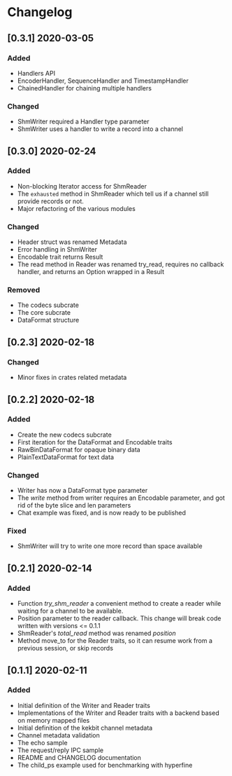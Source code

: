 # Changelog

## [0.3.1] 2020-03-05

### Added

- Handlers API
- EncoderHandler, SequenceHandler and TimestampHandler
- ChainedHandler for chaining multiple handlers

### Changed

- ShmWriter required a Handler type parameter
- ShmWriter uses a handler to write a record into a channel

## [0.3.0] 2020-02-24

### Added
- Non-blocking Iterator access for ShmReader
- The `exhausted` method in ShmReader which tell us if a channel still provide records or not.
- Major refactoring of the various modules

### Changed
- Header struct was renamed Metadata
- Error handling in ShmWriter
- Encodable trait returns Result
- The read method in Reader was renamed try_read, requires no callback handler, and returns an Option wrapped in a Result

### Removed
- The codecs subcrate
- The core subcrate
- DataFormat structure


## [0.2.3] 2020-02-18

### Changed
- Minor fixes in crates related metadata

## [0.2.2] 2020-02-18

### Added
- Create the new codecs subcrate
- First iteration for the DataFormat and Encodable traits
- RawBinDataFormat for opaque binary data
- PlainTextDataFormat for text data

### Changed
- Writer has now a DataFormat type parameter
- The *write* method from writer requires an Encodable parameter, and got rid of the byte slice and len parameters
- Chat example was fixed, and is now ready to be published


### Fixed
- ShmWriter will try to write one more record than space available

## [0.2.1] 2020-02-14

### Added
- Function *try_shm_reader* a convenient method to create a reader while waiting for a channel to be available.  
- Position parameter to the reader callback. This change will break code written with versions <= 0.1.1
- ShmReader's *total_read* method was renamed *position*
- Method move_to for the Reader traits, so it can resume work from a previous session, or skip records


## [0.1.1] 2020-02-11

### Added

- Initial definition of the Writer and Reader traits
- Implementations of the Writer and Reader traits with a backend  based on memory mapped files
- Initial definition of the kekbit channel metadata
- Channel metadata validation
- The echo sample
- The request/reply IPC sample
- README and CHANGELOG documentation
- The child_ps example used for benchmarking with hyperfine

